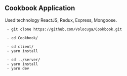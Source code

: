 
 ## Cookbook Application
 Used technology ReactJS, Redux, Express, Mongoose.  

```
 - git clone https://github.com/Volocuga/Cookbook.git
 
 - cd Cookbook/
 
 - cd client/
 - yarn install

 - cd ../server/
 - yarn install
 - yarn dev
